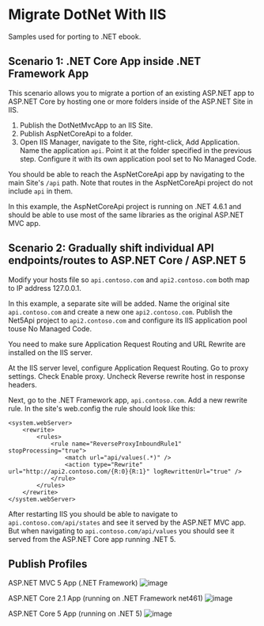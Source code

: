# Migrate DotNet With IIS

Samples used for porting to .NET ebook.

## Scenario 1: .NET Core App inside .NET Framework App

This scenario allows you to migrate a portion of an existing ASP.NET app to ASP.NET Core by hosting one or more folders inside of the ASP.NET Site in IIS.

1. Publish the DotNetMvcApp to an IIS Site.
2. Publish AspNetCoreApi to a folder.
2. Open IIS Manager, navigate to the Site, right-click, Add Application. Name the application `api`. Point it at the folder specified in the previous step. Configure it with its own application pool set to No Managed Code.

You should be able to reach the AspNetCoreApi app by navigating to the main Site's `/api` path. Note that routes in the AspNetCoreApi project do not include `api` in them.

In this example, the AspNetCoreApi project is running on .NET 4.6.1 and should be able to use most of the same libraries as the original ASP.NET MVC app.

## Scenario 2: Gradually shift individual API endpoints/routes to ASP.NET Core / ASP.NET 5

Modify your hosts file so `api.contoso.com` and `api2.contoso.com` both map to IP address 127.0.0.1.

In this example, a separate site will be added. Name the original site `api.contoso.com` and create a new one `api2.contoso.com`. Publish the Net5Api project to `api2.contoso.com` and configure its IIS application pool touse No Managed Code.

You need to make sure Application Request Routing and URL Rewrite are installed on the IIS server.

At the IIS server level, configure Application Request Routing. Go to proxy settings. Check Enable proxy. Uncheck Reverse rewrite host in response headers.

Next, go to the .NET Framework app, `api.contoso.com`. Add a new rewrite rule. In the site's web.config the rule should look like this:

```
<system.webServer>
    <rewrite>
        <rules>
            <rule name="ReverseProxyInboundRule1" stopProcessing="true">
                <match url="api/values(.*)" />
                <action type="Rewrite" url="http://api2.contoso.com/{R:0}{R:1}" logRewrittenUrl="true" />
            </rule>
        </rules>
    </rewrite>
</system.webServer>
```

After restarting IIS you should be able to navigate to `api.contoso.com/api/states` and see it served by the ASP.NET MVC app. But when navigating to `api.contoso.com/api/values` you should see it served from the ASP.NET Core app running .NET 5.

## Publish Profiles

ASP.NET MVC 5 App (.NET Framework)
![image](https://user-images.githubusercontent.com/782127/107702937-f82d4300-6c88-11eb-8f3d-5fc8a2d43f68.png)

ASP.NET Core 2.1 App (running on .NET Framework net461)
![image](https://user-images.githubusercontent.com/782127/107703083-2ad73b80-6c89-11eb-9dbb-f216cc77a29e.png)

ASP.NET Core 5 App (running on .NET 5)
![image](https://user-images.githubusercontent.com/782127/107703181-50644500-6c89-11eb-939a-ca3042ffae88.png)
